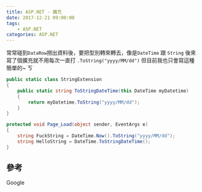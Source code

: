 ```yaml
---
title: ASP.NET - 擴充
date: 2017-12-21 09:00:00
tags:
    - ASP.NET
categories: ASP.NET
---
```


常常碰到`DataRow`撈出資料後，要把型別轉來轉去，像是`DateTime` 跟 `String`
後來寫了個擴充就不用每次一直打 `.ToString("yyyy/MM/dd")`
但目前我也只會寫這種簡單的~ ㄎ
<!-- more -->

```csharp
public static class StringExtension
{
    public static string ToStringDateTime(this DateTime myDatetime)
    {
        return myDatetime.ToString("yyyy/MM/dd");
    }
}

protected void Page_Load(object sender, EventArgs e)
{
    string FuckString = DateTime.Now().ToString("yyyy/MM/dd");
    string HelloString = DateTime.ToStringDateTime(); 
}
```

參考
---
Google